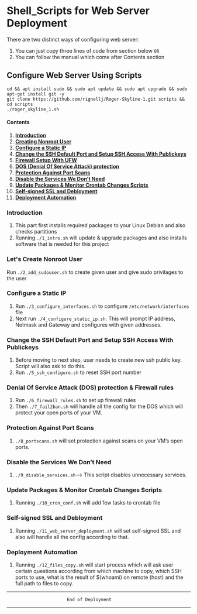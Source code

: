 # Shell_Scripts for Web Server Deployment

There are two distinct ways of configuring web server:
1. You can just copy three lines of code from section below `OR`
2. You can follow the manual which come after Contents section

## Configure Web Server Using Scripts

```
cd && apt install sudo && sudo apt update && sudo apt upgrade && sudo apt-get install git -y
git clone https://github.com/rignellj/Roger-Skyline-1.git scripts && cd scripts
./roger_skyline_1.sh
```

#### Contents

1.  [**Introduction**](#introduction)
2.  [**Creating Nonroot User**](#adduser)
3.  [**Configure a Static IP**](#staticIP)
4.  [**Change the SSH Default Port and Setup SSH Access With Publickeys**](#sshPubkey)
5.  [**Firewall Setup With UFW**](#ufw)
6.  [**DOS (Denial Of Service Attack) protection**](#DOS)
7.  [**Protection Against Port Scans**](#portScans)
8.  [**Disable the Services We Don’t Need**](#DisableServices)
9.  [**Update Packages & Monitor Crontab Changes Scripts**](#cronScript)
10. [**Self-signed SSL and Debloyment**](#SSL)
11. [**Deployment Automation**](#automate)

### Introduction <a id="introduction"></a>
1. This part first installs required packages to your Linux Debian and also checks partitions
2. Running `./1_intro.sh` will update & upgrade packages and also installs software
that is needed for this project

### Let's Create Nonroot User <a id="adduser"></a>
Run `./2_add_sudouser.sh` to create given user and give sudo privilages to the user

### Configure a Static IP <a id="staticIP"></a>
1. Run `./3_configure_interfaces.sh` to configure `/etc/network/interfaces` file
2. Next run `./4_configure_static_ip.sh`. This will prompt IP address, Netmask and Gateway and configures with given addresses.

### Change the SSH Default Port and Setup SSH Access With Publickeys <a id="sshPubkey"></a>
1. Before moving to next step, user needs to create new ssh public key. Script will also ask to do this.
2. Run `./5_ssh_configure.sh` to reset SSH port number

### Denial Of Service Attack (DOS) protection & Firewall rules <a id="DOS"></a>
1. Run `./6_firewall_rules.sh` to set up firewall rules
2. Then `./7_fail2ban.sh` will handle all the config for the DOS which will protect your open ports of your VM.

### Protection Against Port Scans <a id="portScans"></a>
1. `./8_portscans.sh` will set protection against scans on your VM’s open ports.

### Disable the Services We Don’t Need <a id="DisableServices"></a>
1. `./9_disable_services.sh`--> This script disables unnecessary services.

### Update Packages & Monitor Crontab Changes Scripts <a id="cronScript"></a>
1. Running `./10_cron_conf.sh` will add few tasks to crontab file

### Self-signed SSL and Debloyment <a id="SSL"></a>
1. Running `./11_web_server_deployment.sh` will set self-signed SSL and also will handle all the config according to that.

### Deployment Automation <a id="automate"></a>
1. Running `./12_files_copy.sh` will start process which will ask user certain questions according from which machine to copy, which SSH ports to use, what is the result of $(whoami) on remote (host) and the full path to files to copy.


***************************************************************************************************************************************
                           End of Deployment
***************************************************************************************************************************************
